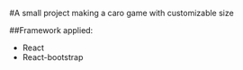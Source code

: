#A small project making a caro game with customizable size

##Framework applied:
- React
- React-bootstrap